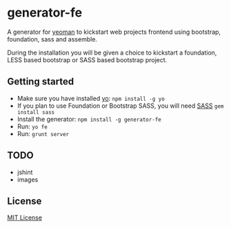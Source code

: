 # generator-fe

A generator for [yeoman](https://github.com/yeoman/yo) to kickstart web projects frontend using bootstrap, foundation, sass and assemble.

During the installation you will be given a choice to kickstart a foundation, LESS based bootstrap or SASS based bootstrap project.

## Getting started

- Make sure you have installed [yo](https://github.com/yeoman/yo): `npm install -g yo`
- If you plan to use Foundation or Bootstrap SASS, you will need [SASS](http://sass-lang.com/) `gem install sass`
- Install the generator: `npm install -g generator-fe`
- Run: `yo fe`
- Run: `grunt server`

## TODO

* jshint
* images

## License
[MIT License](http://en.wikipedia.org/wiki/MIT_License)

